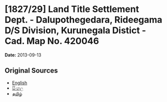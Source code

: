 # [1827/29] Land Title Settlement Dept. - Dalupothegedara, Rideegama D/S Division, Kurunegala Distict - Cad. Map No. 420046

**Date:** 2013-09-13

## Original Sources

- [English](https://documents.gov.lk/view/extra-gazettes/2013/9/1827-29_E.pdf)
- [සිංහල](https://documents.gov.lk/view/extra-gazettes/2013/9/1827-29_S.pdf)
- [தமிழ்](https://documents.gov.lk/view/extra-gazettes/2013/9/1827-29_T.pdf)
